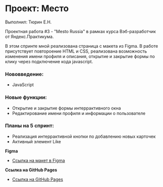 # Проект: Место

Выполнил: Тюрин Е.Н.

Проектная работа #3 - "Mesto Russia" в рамках курса Вэб-разработчик от Яндекс.Практикума.

В этом спринте мной реализована страница с макета из Figma. В работе присутствует повтороение HTML и CSS, реализована возможность изменения имени профиля и описания, открытие и закрытие формы по клику через подключение кода javascript.

### Нововведение:

* JavaScript

### Новые функции:

* Открытие и закрытие формы интеррактивного окна
* Редактирование имени профиля и информации о пользователе

### Планы на 5 спринт:

* Реализация интеррактивной кнопки по добавлению новых карточек
* Активный элемент Like

**Figma**

* [Ссылка на макет в Figma](https://www.figma.com/file/2cn9N9jSkmxD84oJik7xL7/JavaScript.-Sprint-4?node-id=0%3A1)

**Ссылка на GitHub Pages**

* [Ссылка на GitHub Pages](https://etiurin.github.io/mesto/)